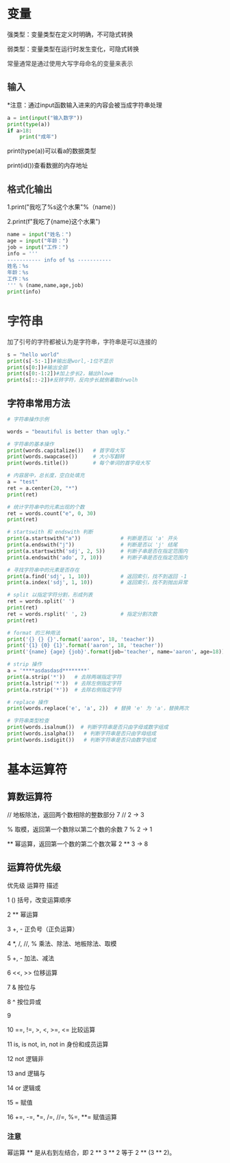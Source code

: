 # 变量
强类型：变量类型在定义时明确，不可隐式转换

弱类型：变量类型在运行时发生变化，可隐式转换

<font style="color:rgb(51, 51, 51);">常量通常是通过使用大写字母命名的变量来表示</font>

## <font style="color:rgb(51, 51, 51);">输入</font>
*注意：通过input函数输入进来的内容会被当成字符串处理

```python
a = int(input("输入数字"))
print(type(a))
if a>18:
    print("成年")
```

<font style="color:rgb(51, 51, 51);"></font>

print(type(a))可以看a的数据类型

print(id())查看数据的内存地址

## <font style="color:rgb(51, 51, 51);">格式化输出</font>
1.print("我吃了%s这个水果"%（name）)

2.print(f"我吃了{name}这个水果")

```python
name = input("姓名：")
age = input("年龄：")
job = input("工作：")
info = '''
----------- info of %s -----------
姓名：%s
年龄：%s
工作：%s
''' % (name,name,age,job)
print(info)
```

# <font style="color:rgb(51, 51, 51);">字符串</font>
<font style="color:rgb(51, 51, 51);"> 加了引号的字符都被认为是字符串，字符串是可以连接的</font>

```python
s = "hello world"
print(s[-5:-1])#输出是worl,-1位不显示
print(s[0:])#输出全部
print(s[0:-1:2])#加上步长2，输出hlowe
print(s[::-2])#反转字符，反向步长就倒着取drwolh
```

## 字符串常用方法
```python
# 字符串操作示例

words = "beautiful is better than ugly."

# 字符串的基本操作
print(words.capitalize())   # 首字母大写
print(words.swapcase())     # 大小写翻转
print(words.title())        # 每个单词的首字母大写

# 内容居中，总长度，空白处填充
a = "test"
ret = a.center(20, "*")
print(ret)

# 统计字符串中的元素出现的个数
ret = words.count("e", 0, 30)
print(ret)

# startswith 和 endswith 判断
print(a.startswith("a"))             # 判断是否以 'a' 开头
print(a.endswith("j"))               # 判断是否以 'j' 结尾
print(a.startswith('sdj', 2, 5))     # 判断子串是否在指定范围内
print(a.endswith('ado', 7, 10))      # 判断子串是否在指定范围内

# 寻找字符串中的元素是否存在
print(a.find('sdj', 1, 10))          # 返回索引，找不到返回 -1
print(a.index('sdj', 1, 10))         # 返回索引，找不到抛出异常

# split 以指定字符分割，形成列表
ret = words.split(' ')
print(ret)
ret = words.rsplit(' ', 2)           # 指定分割次数
print(ret)

# format 的三种用法
print('{} {} {}'.format('aaron', 18, 'teacher'))
print('{1} {0} {1}'.format('aaron', 18, 'teacher'))
print('{name} {age} {job}'.format(job='teacher', name='aaron', age=18))

# strip 操作
a = '****asdasdasd********'
print(a.strip('*'))   # 去除两端指定字符
print(a.lstrip('*'))  # 去除左侧指定字符
print(a.rstrip('*'))  # 去除右侧指定字符

# replace 操作
print(words.replace('e', 'a', 2))  # 替换 'e' 为 'a'，替换两次

# 字符串类型检查
print(words.isalnum())  # 判断字符串是否只由字母或数字组成
print(words.isalpha())   # 判断字符串是否只由字母组成
print(words.isdigit())   # 判断字符串是否只由数字组成
```

# 基本运算符
## 算数运算符
//	地板除法，返回两个数相除的整数部分	7 // 2 → 3

%	取模，返回第一个数除以第二个数的余数	7 % 2 → 1

**	幂运算，返回第一个数的第二个数次幂	2 ** 3 → 8

## 运算符优先级
优先级	运算符	描述

1	()	括号，改变运算顺序

2	**	幂运算

3	+, -	正负号（正负运算）

4	*, /, //, %	乘法、除法、地板除法、取模

5	+, -	加法、减法

6	<<, >>	位移运算

7	&	按位与

8	^	按位异或

9	`	`

10	==, !=, >, <, >=, <=	比较运算

11	is, is not, in, not in	身份和成员运算

12	not	逻辑非

13	and	逻辑与

14	or	逻辑或

15	=	赋值

16	+=, -=, *=, /=, //=, %=, **=	赋值运算

### 注意
幂运算 ** 是从右到左结合，即 2 ** 3 ** 2 等于 2 ** (3 ** 2)。



## 
